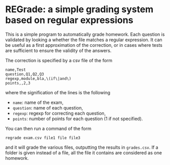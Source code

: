 # REGrade: a simple grading system based on regular expressions

This is a simple program to automatically grade homework. Each question is validated by looking a whether the file matches a regular expression. It can be useful as a first approximation of the correction, or in cases where tests are sufficient to ensure the validity of the answers.

The correction is specified by a csv file of the form

```csv
name,Test
question,Q1,Q2,Q3
regexp,module,bla,\(if\|and\)
points,,2,3
```

where the signification of the lines is the following

- `name`: name of the exam,
- `question`: name of each question,
- `regexp`: regexp for correcting each question,
- `points`: number of points for each question (1 if not specified).

You can then run a command of the form

```shell
regrade exam.csv file1 file file3
```

and it will grade the various files, outputting the results in `grades.csv`. If a folder is given instead of a file, all the file it contains are considered as one homework.
